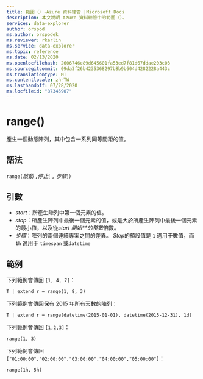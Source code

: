 ```yaml
---
title: 範圍（）-Azure 資料總管 |Microsoft Docs
description: 本文說明 Azure 資料總管中的範圍（）。
services: data-explorer
author: orspod
ms.author: orspodek
ms.reviewer: rkarlin
ms.service: data-explorer
ms.topic: reference
ms.date: 02/13/2020
ms.openlocfilehash: 2606746e89d645601fa53ed7f81d67ddae203c03
ms.sourcegitcommit: 09da3f26b4235368297b8b9b604d4282228a443c
ms.translationtype: MT
ms.contentlocale: zh-TW
ms.lasthandoff: 07/28/2020
ms.locfileid: "87345907"
---
```

# <a name="range"></a>range()

產生一個動態陣列，其中包含一系列同等間距的值。

## <a name="syntax"></a>語法

`range(`*啟動* `,`*停止*[ `,` *步驟*]`)` 

## <a name="arguments"></a>引數

* *start*：所產生陣列中第一個元素的值。 
* *stop*：所產生陣列中最後一個元素的值，或是大於所產生陣列中最後一個元素的最小值，以及從*start 開始**的整數*倍數。
* *步驟*：陣列的兩個連續專案之間的差異。 *Step*的預設值是 `1` 適用于數值，而 `1h` 適用于 `timespan` 或`datetime`

## <a name="examples"></a>範例

下列範例會傳回 `[1, 4, 7]`：

```kusto
T | extend r = range(1, 8, 3)
```

下列範例會傳回保有 2015 年所有天數的陣列︰

```kusto
T | extend r = range(datetime(2015-01-01), datetime(2015-12-31), 1d)
```

下列範例會傳回 `[1,2,3]`：

```kusto
range(1, 3)
```

下列範例會傳回 `["01:00:00","02:00:00","03:00:00","04:00:00","05:00:00"]`：

```kusto
range(1h, 5h)
```
